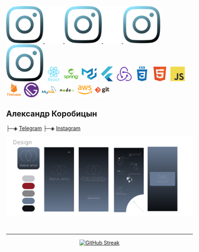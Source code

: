 <div id="badges">
  <a href=https://www.instagram.com/iamkorobitsyn>
    <img src="https://github.com/iamkorobitsyn/iamkorobitsyn/blob/main/instagram.png"
         alt="LinkedIn Badge" title="Instagram" alt="Java" width="100" height="100"/>
  </a>
  
  <a href=https://www.instagram.com/iamkorobitsyn>
    <img src="https://github.com/iamkorobitsyn/iamkorobitsyn/blob/main/socialSeparator.png"
         alt="LinkedIn Badge" title="Instagram" alt="Java" width="50" height="100"/>
  </a>
   <a href=https://www.instagram.com/iamkorobitsyn>
    <img src="https://github.com/iamkorobitsyn/iamkorobitsyn/blob/main/instagram.png"
         alt="LinkedIn Badge" title="Instagram" alt="Java" width="100" height="100"/>
  </a>
  
  <a href=https://www.instagram.com/iamkorobitsyn>
    <img src="https://github.com/iamkorobitsyn/iamkorobitsyn/blob/main/socialSeparator.png"
         alt="LinkedIn Badge" title="Instagram" alt="Java" width="50" height="100"/>
  </a>
   <a href=https://www.instagram.com/iamkorobitsyn>
    <img src="https://github.com/iamkorobitsyn/iamkorobitsyn/blob/main/instagram.png"
         alt="LinkedIn Badge" title="Instagram" alt="Java" width="100" height="100"/>
  </a>
</div>











<div>
  <img src="https://github.com/iamkorobitsyn/iamkorobitsyn/blob/main/instagram.png" title="Java" alt="Java" width="100" height="100"/>&nbsp;
  <img src="https://github.com/devicons/devicon/blob/master/icons/react/react-original-wordmark.svg" title="React" alt="React" width="40" height="40"/>&nbsp;
  <img src="https://github.com/devicons/devicon/blob/master/icons/spring/spring-original-wordmark.svg" title="Spring" alt="Spring" width="40" height="40"/>&nbsp;
  <img src="https://github.com/devicons/devicon/blob/master/icons/materialui/materialui-original.svg" title="Material UI" alt="Material UI" width="40" height="40"/>&nbsp;
  <img src="https://github.com/devicons/devicon/blob/master/icons/flutter/flutter-original.svg" title="Flutter" alt="Flutter" width="40" height="40"/>&nbsp;
  <img src="https://github.com/devicons/devicon/blob/master/icons/redux/redux-original.svg" title="Redux" alt="Redux " width="40" height="40"/>&nbsp;
  <img src="https://github.com/devicons/devicon/blob/master/icons/css3/css3-plain-wordmark.svg"  title="CSS3" alt="CSS" width="40" height="40"/>&nbsp;
  <img src="https://github.com/devicons/devicon/blob/master/icons/html5/html5-original.svg" title="HTML5" alt="HTML" width="40" height="40"/>&nbsp;
  <img src="https://github.com/devicons/devicon/blob/master/icons/javascript/javascript-original.svg" title="JavaScript" alt="JavaScript" width="40" height="40"/>&nbsp;
  <img src="https://github.com/devicons/devicon/blob/master/icons/firebase/firebase-plain-wordmark.svg" title="Firebase" alt="Firebase" width="40" height="40"/>&nbsp;
  <img src="https://github.com/devicons/devicon/blob/master/icons/gatsby/gatsby-original.svg" title="Gatsby"  alt="Gatsby" width="40" height="40"/>&nbsp;
  <img src="https://github.com/devicons/devicon/blob/master/icons/mysql/mysql-original-wordmark.svg" title="MySQL"  alt="MySQL" width="40" height="40"/>&nbsp;
  <img src="https://github.com/devicons/devicon/blob/master/icons/nodejs/nodejs-original-wordmark.svg" title="NodeJS" alt="NodeJS" width="40" height="40"/>&nbsp;
  <img src="https://github.com/devicons/devicon/blob/master/icons/amazonwebservices/amazonwebservices-plain-wordmark.svg" title="AWS" alt="AWS" width="40" height="40"/>&nbsp;
  <img src="https://github.com/devicons/devicon/blob/master/icons/git/git-original-wordmark.svg" title="Git" **alt="Git" width="40" height="40"/>
</div>
 
 
## Александр Коробицын

├─◈ <a href="https://twitter.com/thewhiteh4t">Telegram</a>
├─◈ <a href="https://www.youtube.com/c/thewhiteh4t">Instagram</a>


</pre>



<div id="header" align="center">
  
  


![Image alt](https://github.com/iamkorobitsyn/iamkorobitsyn/blob/main/Design.png)
  
  <img src="https://komarev.com/ghpvc/?username=iamkorobok-github-username&style=flat-square&color=blue" alt=""/>
</div>

<div align="center">

</div>

---

<div id="header" align="center">


[![GitHub Streak](https://github-readme-streak-stats.herokuapp.com/?user=iamkorobitsyn)](https://git.io/streak-stats)


</div>

